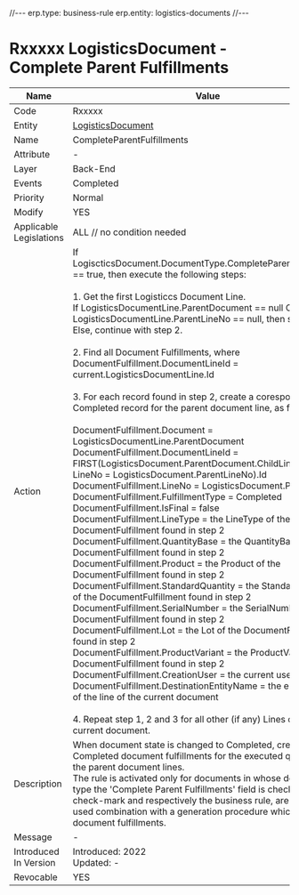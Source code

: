 //---
erp.type: business-rule
erp.entity: logistics-documents
//---

# Rxxxxx LogisticsDocument - Complete Parent Fulfillments

| Name | Value |
| ---- | ----- |
| Code | Rxxxxx |
| Entity | [LogisticsDocument](../reference/common-business-rules/logistics-documents.md) |
| Name | CompleteParentFulfillments |
| Attribute |- |
| Layer | Back-End                                        |
| Events | Completed |
| Priority | Normal |
| Modify | YES |
| Applicable Legislations | ALL // no condition needed |
| Action | If LogiscticsDocument.DocumentType.CompleteParentFulfillments == true, then execute the following steps: <br/><br/> 1. Get the first Logisticcs Document Line. <br/> If LogisticsDocumentLine.ParentDocument == null OR LogisticsDocumentLine.ParentLineNo == null, then skip this line. <br/> Else, continue with step 2. <br/><br/>2. Find all Document Fulfillments, where DocumentFulfillment.DocumentLineId = current.LogisticsDocumentLine.Id <br/><br/>3. For each record found in step 2, create a coresponding Completed record for the parent document line, as follows:<br/><br/>DocumentFulfillment.Document = LogisticsDocumentLine.ParentDocument<br/>DocumentFulfillment.DocumentLineId = FIRST(LogisticsDocument.ParentDocument.ChildLines, where LineNo = LogisticsDocument.ParentLineNo).Id<br/>DocumentFulfillment.LineNo = LogisticsDocument.ParentLineNo<br/>DocumentFulfillment.FulfillmentType = Completed<br/>DocumentFulfillment.IsFinal = false<br/>DocumentFulfillment.LineType = the LineType of the DocumentFulfillment found in step 2<br/>DocumentFulfillment.QuantityBase = the QuantityBase of the DocumentFulfillment found in step 2<br/>DocumentFulfillment.Product = the Product of the DocumentFulfillment found in step 2<br/>DocumentFulfillment.StandardQuantity = the StandardQuantity of the DocumentFulfillment found in step 2<br/>DocumentFulfillment.SerialNumber = the SerialNumber of the DocumentFulfillment found in step 2<br/>DocumentFulfillment.Lot = the Lot of the DocumentFulfillment found in step 2<br/>DocumentFulfillment.ProductVariant = the ProductVariant of the DocumentFulfillment found in step 2 <br/>DocumentFulfillment.CreationUser = the current user <br/> DocumentFulfillment.DestinationEntityName = the entity name of the line of the current document <br/><br/> 4. Repeat step 1, 2 and 3 for all other (if any) Lines of the current document.|
| Description | When document state is changed to Completed, creates Completed document fulfillments for the executed quantities of the parent document lines. <br/> The rule is activated only for documents in whose document type the 'Complete Parent Fulfillments' field is checked. This check-mark and respectively the business rule, are usually used combination with a generation procedure which uses document fulfillments. |
| Message |-|
| Introduced In Version | Introduced: 2022<br>Updated: - |
| Revocable | YES |
